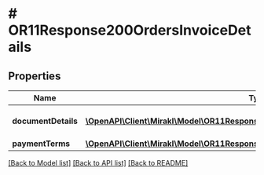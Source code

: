 # # OR11Response200OrdersInvoiceDetails

## Properties

Name | Type | Description | Notes
------------ | ------------- | ------------- | -------------
**documentDetails** | [**\OpenAPI\Client\Mirakl\Model\OR11Response200OrdersInvoiceDetailsDocumentDetails[]**](OR11Response200OrdersInvoiceDetailsDocumentDetails.md) | Invoice document information | [optional]
**paymentTerms** | [**\OpenAPI\Client\Mirakl\Model\OR11Response200OrdersInvoiceDetailsPaymentTerms**](OR11Response200OrdersInvoiceDetailsPaymentTerms.md) |  | [optional]

[[Back to Model list]](../../README.md#models) [[Back to API list]](../../README.md#endpoints) [[Back to README]](../../README.md)
